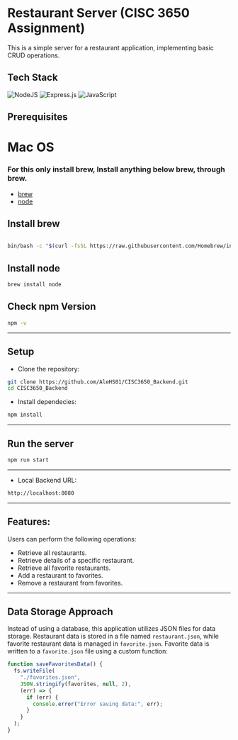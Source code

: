 # Restaurant Server (CISC 3650 Assignment)

This is a simple server for a restaurant application, implementing basic CRUD operations.   

## Tech Stack
![NodeJS](https://img.shields.io/badge/node.js-6DA55F?style=for-the-badge&logo=node.js&logoColor=white)
![Express.js](https://img.shields.io/badge/express.js-%23404d59.svg?style=for-the-badge&logo=express&logoColor=%2361DAFB)
![JavaScript](https://img.shields.io/badge/javascript-%23323330.svg?style=for-the-badge&logo=javascript&logoColor=%23F7DF1E)
## Prerequisites

# Mac OS
### For this only install **brew**, Install anything below **brew**, through **brew**.
- [brew](https://brew.sh/)
- [node](https://nodejs.org/en)
  
## Install brew

```bash

bin/bash -c "$(curl -fsSL https://raw.githubusercontent.com/Homebrew/install/HEAD/install.sh)"

```


## Install node

```bash
brew install node
```
## Check npm Version
```bash
npm -v
```

---
## Setup
- Clone the repository:

```bash
git clone https://github.com/AleHS01/CISC3650_Backend.git
cd CISC3650_Backend
```
- Install dependecies:
```bash
npm install
```
---
## Run the server

```bash
npm run start
```
---
- Local Backend URL:
```bash
http://localhost:8080
```
---
## Features:
Users can perform the following operations:
- Retrieve all restaurants.
- Retrieve details of a specific restaurant.
- Retrieve all favorite restaurants.
- Add a restaurant to favorites.
- Remove a restaurant from favorites.
---
## Data Storage Approach
Instead of using a database, this application utilizes JSON files for data storage. Restaurant data is stored in a file named `restaurant.json`, while favorite restaurant data is managed in `favorite.json`. Favorite data is written to a `favorite.json` file using a custom function:

```javascript
function saveFavoritesData() {
  fs.writeFile(
    "./favorites.json",
    JSON.stringify(favorites, null, 2),
    (err) => {
      if (err) {
        console.error("Error saving data:", err);
      }
    }
  );
}
```

